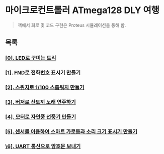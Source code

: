 # 마이크로컨트롤러 ATmega128 DLY 여행
> 책에서 회로 및 코드 구현은 Proteus 시뮬레이션을 통해 함.
## 목록
### [\[0\]. LED로 꾸미는 트리]()
### [\[1\]. FND로 전화번호 표시기 만들기]()
### [\[2\]. 스위치로 1/100 스톱워치 만들기]()
### [\[3\]. 버저로 산토끼 노래 연주하기]()
### [\[4\]. 모터로 자연풍 선풍기 만들기]()
### [\[5\]. 센서를 이용하여 스마트 가로등과 소리 크기 표시기 만들기]()
### [\6\]. UART 통신으로 암호문 보내기]()
